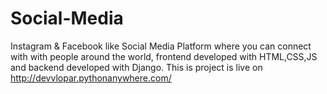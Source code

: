 # Social-Media
Instagram &amp; Facebook like Social Media Platform where you can connect with with people around the world, frontend developed with HTML,CSS,JS and backend developed with Django. 
This is project is live on http://devvlopar.pythonanywhere.com/ 
